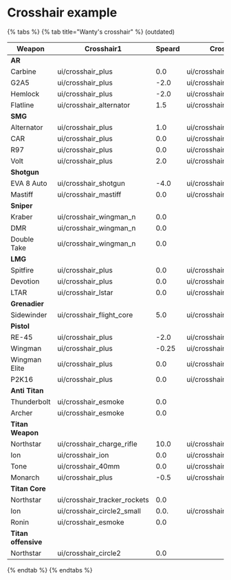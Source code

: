 # Crosshair example

{% tabs %}
{% tab title="Wanty's crosshair" %}
(outdated)

| Weapon              | Crosshair1                     | Speard | Crosshair2                   | Speard | Crosshair3               | Spread |
| ------------------- | ------------------------------ | ------ | ---------------------------- | ------ | ------------------------ | ------ |
| **AR**              |                                |        |                              |        |                          |        |
| Carbine             | ui/crosshair\_plus             | 0.0    | ui/crosshair\_wingman\_n     | 0.0    | ui/crosshair\_alternator | 0.0    |
| G2A5                | ui/crosshair\_plus             | -2.0   | ui/crosshair\_wingman\_n     | 0.0    | ui/crosshair\_alternator | 0.0    |
| Hemlock             | ui/crosshair\_plus             | -2.0   | ui/crosshair\_wingman\_n     | 0.0    | ui/crosshair\_alternator | 0.0    |
| Flatline            | ui/crosshair\_alternator       | 1.5    | ui/crosshair\_plus           | 0.0    | ui/crosschair\_plus      | 0.0    |
| **SMG**             |                                |        |                              |        |                          |        |
| Alternator          | ui/crosshair\_plus             | 1.0    | ui/crosshair\_shotgun        | 2.0    | ui/crosshair\_wingman\_n | 0.0    |
| CAR                 | ui/crosshair\_plus             | 0.0    | ui/crosshair\_lstar          | 1.5    | ui/crosshair\_wingman\_n | 0.0    |
| R97                 | ui/crosshair\_plus             | 0.0    | ui/crosshair\_shotgun        | 0.5    | ui/crosshair\_wingman\_n | 0.0    |
| Volt                | ui/crosshair\_plus             | 2.0    | ui/crosshair\_lstar          | 1.5    | ui/crosshair\_wingman\_n | 0.0    |
| **Shotgun**         |                                |        |                              |        |                          |        |
| EVA 8 Auto          | ui/crosshair\_shotgun          | -4.0   | ui/crosshair\_wingman\_n     | 0.0    |                          |        |
| Mastiff             | ui/crosshair\_mastiff          | 0.0    | ui/crosshair\_wingman\_n     | 0.0    |                          |        |
| **Sniper**          |                                |        |                              |        |                          |        |
| Kraber              | ui/crosshair\_wingman\_n       | 0.0    |                              |        |                          |        |
| DMR                 | ui/crosshair\_wingman\_n       | 0.0    |                              |        |                          |        |
| Double Take         | ui/crosshair\_wingman\_n       | 0.0    |                              |        |                          |        |
| **LMG**             |                                |        |                              |        |                          |        |
| Spitfire            | ui/crosshair\_plus             | 0.0    | ui/crosshair\_wingman\_n     | 0.0    |                          |        |
| Devotion            | ui/crosshair\_plus             | 0.0    | ui/crosshair\_wingman\_n     | 0.0    |                          |        |
| LTAR                | ui/crosshair\_lstar            | 0.0    | ui/crosshair\_wingman\_n     | 0.0    |                          |        |
| **Grenadier**       |                                |        |                              |        |                          |        |
| Sidewinder          | ui/crosshair\_flight\_core     | 5.0    | ui/crosshair\_wingman\_n     | 0.0    |                          |        |
| **Pistol**          |                                |        |                              |        |                          |        |
| RE-45               | ui/crosshair\_plus             | -2.0   | ui/crosshair\_wingman\_n     | 0.0    |                          |        |
| Wingman             | ui/crosshair\_plus             | -0.25  | ui/crosshair\_wingman\_n     | 0.0    |                          |        |
| Wingman Elite       | ui/crosshair\_plus             | 0.0    | ui/crosshair\_wingman\_n     | 0.0    |                          |        |
| P2K16               | ui/crosshair\_plus             | 0.0    | ui/crosshair\_wingman\_n     | 0.0    |                          |        |
| **Anti Titan**      |                                |        |                              |        |                          |        |
| Thunderbolt         | ui/crosshair\_esmoke           | 0.0    |                              |        |                          |        |
| Archer              | ui/crosshair\_esmoke           | 0.0    |                              |        |                          |        |
| **Titan Weapon**    |                                |        |                              |        |                          |        |
| Northstar           | ui/crosshair\_charge\_rifle    | 10.0   | ui/crosshair\_circle2\_small | 0.0    |                          |        |
| Ion                 | ui/crosshair\_ion              | 0.0    | ui/crosshair\_wingman\_n     | 0.0    |                          |        |
| Tone                | ui/crosshair\_40mm             | 0.0    | ui/crosshair\_wingman\_n     | 0.0    |                          |        |
| Monarch             | ui/crosshair\_plus             | -0.5   | ui/crosshair\_shotgun        | 0.0    | ui/crosshair\_wingman\_n | 0.0    |
| **Titan Core**      |                                |        |                              |        |                          |        |
| Northstar           | ui/crosshair\_tracker\_rockets | 0.0    |                              |        |                          |        |
| Ion                 | ui/crosshair\_circle2\_small   | 0.0.   | ui/crosshair\_wingman\_n     | 0.0    |                          |        |
| Ronin               | ui/crosshair\_esmoke           | 0.0    |                              |        |                          |        |
| **Titan offensive** |                                |        |                              |        |                          |        |
| Northstar           | ui/crosshair\_circle2          | 0.0    |                              |        |                          |        |
{% endtab %}
{% endtabs %}
